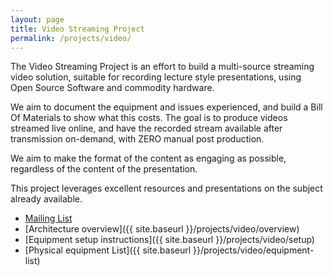 ```yaml
---
layout: page
title: Video Streaming Project
permalink: /projects/video/
---
```


The Video Streaming Project is an effort to build a multi-source streaming video solution, suitable for recording lecture style presentations, using Open Source Software and commodity hardware.

We aim to document the equipment and issues experienced, and build a Bill Of Materials to show what this costs. The goal is to produce videos streamed live online, and have the recorded stream available after transmission on-demand, with ZERO manual post production.

We aim to make the format of the content as engaging as possible, regardless of the content of the presentation.

This project leverages excellent resources and presentations on the subject already available.
 * [Mailing List](http://lists.plug.org.au/mailman/listinfo/av)
 * [Architecture overview]({{ site.baseurl }}/projects/video/overview)
 * [Equipment setup instructions]({{ site.baseurl }}/projects/video/setup)
 * [Physical equipment List]({{ site.baseurl }}/projects/video/equipment-list)

